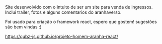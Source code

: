 Site desenvolvido com o intuito de ser um site para venda de ingressos. Inclui trailer, fotos e alguns comentarios do aranhaverso.  

Foi usado para criação o framework react, espero que gostem! sugestões são bem vindas :)

https://gubz-js.github.io/projeto-homem-aranha-react/
